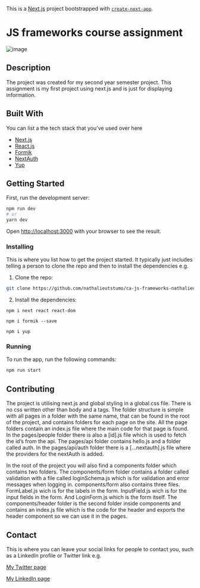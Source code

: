 This is a [Next.js](https://nextjs.org/) project bootstrapped with [`create-next-app`](https://github.com/vercel/next.js/tree/canary/packages/create-next-app).

# JS frameworks course assignment

![image](https://i.postimg.cc/XGPdkVNZ/Skjermbilde-2022-06-10-kl-15-57-18.png)

## Description

The project was created for my second year semester project. This assignment is my first project using next.js and is just for displaying information.

## Built With

You can list a the tech stack that you've used over here

- [Next.js](https://nextjs.org/)
- [React.js](https://reactjs.org)
- [Formik](https://formik.org/)
- [NextAuth](https://next-auth.js.org/)
- [Yup](https://github.com/jquense/yup)

## Getting Started

First, run the development server:

```bash
npm run dev
# or
yarn dev
```

Open [http://localhost:3000](http://localhost:3000) with your browser to see the result.

### Installing

This is where you list how to get the project started. It typically just includes telling a person to clone the repo and then to install the dependencies e.g.

1. Clone the repo:

```bash
git clone https://github.com/nathalieutstumo/ca-js-frameworks-nathalieutstumo.git
```

2. Install the dependencies:

```
npm i next react react-dom
```

```
npm i formik --save
```

```
npm i yup
```

### Running

To run the app, run the following commands:

```bash
npm run start
```

## Contributing

The project is utilising next.js and global styling in a global.css file. There is no css written other than body and a tags. The folder structure is simple with all pages in a folder with the same name, that can be found in the root of the project, and contains folders for each page on the site. All the page folders contain an index.js file where the main code for that page is found. In the pages/people folder there is also a [id].js file which is used to fetch the id’s from the api. The pages/api folder contains hello.js and a folder called auth. In the pages/api/auth folder there is a […nextauth].js file where the providers for the nextAuth is added.

In the root of the project you will also find a components folder which contains two folders.
The components/form folder contains a folder called validation with a file called loginSchema.js which is for validation and error messages when logging in. components/form also contains three files. FormLabel.js wich is for the labels in the form. InputField.js wich is for the input fields in the form. And LoginForm.js which is the form itself.
The components/header folder is the second folder inside components and contains an index.js file which is the code for the header and exports the header component so we can use it in the pages.

## Contact

This is where you can leave your social links for people to contact you, such as a LinkedIn profile or Twitter link e.g.

[My Twitter page](www.twitter.com)

[My LinkedIn page](www.linkedin.com)
